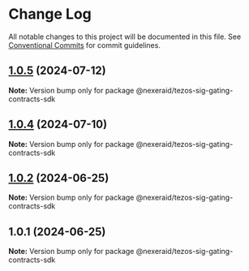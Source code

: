 # Change Log

All notable changes to this project will be documented in this file.
See [Conventional Commits](https://conventionalcommits.org) for commit guidelines.

## [1.0.5](https://github.com/UnbloktTechnology/NexeraIDSigGatingContracts/compare/@nexeraid/tezos-sig-gating-contracts-sdk@1.0.4...@nexeraid/tezos-sig-gating-contracts-sdk@1.0.5) (2024-07-12)

**Note:** Version bump only for package @nexeraid/tezos-sig-gating-contracts-sdk





## [1.0.4](https://github.com/UnbloktTechnology/NexeraIDSigGatingContracts/compare/@nexeraid/tezos-sig-gating-contracts-sdk@1.0.2...@nexeraid/tezos-sig-gating-contracts-sdk@1.0.4) (2024-07-10)

**Note:** Version bump only for package @nexeraid/tezos-sig-gating-contracts-sdk





## [1.0.2](https://github.com/UnbloktTechnology/NexeraIDSigGatingContracts/compare/@nexeraid/tezos-sig-gating-contracts-sdk@1.0.1...@nexeraid/tezos-sig-gating-contracts-sdk@1.0.2) (2024-06-25)

**Note:** Version bump only for package @nexeraid/tezos-sig-gating-contracts-sdk





## 1.0.1 (2024-06-25)

**Note:** Version bump only for package @nexeraid/tezos-sig-gating-contracts-sdk
